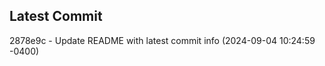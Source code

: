 
## Latest Commit
2878e9c - Update README with latest commit info (2024-09-04 10:24:59 -0400) <Yunxi-Zhou>
